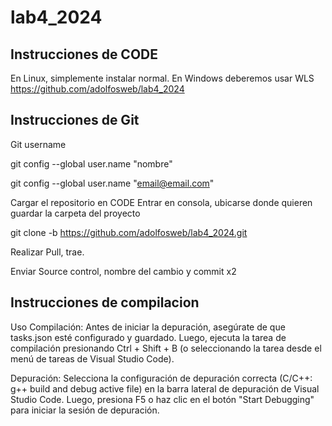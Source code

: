 # lab4_2024

## Instrucciones de CODE
En Linux, simplemente instalar normal.
En Windows deberemos usar WLS
https://github.com/adolfosweb/lab4_2024


## Instrucciones de Git

Git username

git config --global user.name "nombre"

git config --global user.name "email@email.com"

Cargar el repositorio en CODE
Entrar en consola, ubicarse donde quieren guardar la carpeta del proyecto

git clone -b https://github.com/adolfosweb/lab4_2024.git

Realizar Pull, trae. 

Enviar Source control, nombre del cambio y commit x2

## Instrucciones de compilacion

Uso
Compilación: Antes de iniciar la depuración, asegúrate de que tasks.json esté configurado y guardado. Luego, ejecuta la tarea de compilación presionando Ctrl + Shift + B (o seleccionando la tarea desde el menú de tareas de Visual Studio Code).

Depuración: Selecciona la configuración de depuración correcta (C/C++: g++ build and debug active file) en la barra lateral de depuración de Visual Studio Code. Luego, presiona F5 o haz clic en el botón "Start Debugging" para iniciar la sesión de depuración.
